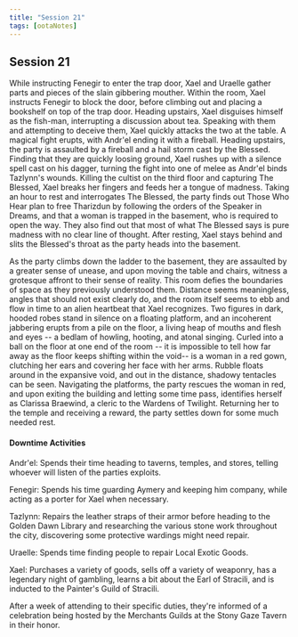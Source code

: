 ```yaml
---
title: "Session 21"
tags: [ootaNotes]
---
```

## Session 21
While instructing Fenegir to enter the trap door, Xael and Uraelle gather parts and pieces of the slain gibbering mouther. Within the room, Xael instructs Fenegir to block the door, before climbing out and placing a bookshelf on top of the trap door. Heading upstairs, Xael disguises himself as the fish-man, interrupting a discussion about tea. Speaking with them and attempting to deceive them, Xael quickly attacks the two at the table. A magical fight erupts, with Andr'el ending it with a fireball. Heading upstairs, the party is assaulted by a fireball and a hail storm cast by the Blessed. Finding that they are quickly loosing ground, Xael rushes up with a silence spell cast on his dagger, turning the fight into one of melee as Andr'el binds Tazlynn's wounds. Killing the cultist on the third floor and capturing The Blessed, Xael breaks her fingers and feeds her a tongue of madness. Taking an hour to rest and interrogates The Blessed, the party finds out Those Who Hear plan to free Tharizdun by following the orders of the Speaker in Dreams, and that a woman is trapped in the basement, who is required to open the way. They also find out that most of what The Blessed says is pure madness with no clear line of thought. After resting, Xael stays behind and slits the Blessed's throat as the party heads into the basement.

As the party climbs down the ladder to the basement, they are assaulted by a greater sense of unease, and upon moving the table and chairs, witness a grotesque affront to their sense of reality. This room defies the boundaries of space as they previously understood them. Distance seems meaningless, angles that should not exist clearly do, and the room itself seems to ebb and flow in time to an alien heartbeat that Xael recognizes. Two figures in dark, hooded robes stand in silence on a floating platform, and an incoherent jabbering erupts from a pile on the floor, a living heap of mouths and flesh and eyes -- a bedlam of howling, hooting, and atonal singing. Curled into a ball on the floor at one end of the room -- it is impossible to tell how far away as the floor keeps shifting within the void-- is a woman in a red gown, clutching her ears and covering her face with her arms. Rubble floats around in the expansive void, and out in the distance, shadowy tentacles can be seen. Navigating the platforms, the party rescues the woman in red, and upon exiting the building and letting some time pass, identifies herself as Clarissa Braewind, a cleric to the Wardens of Twilight. Returning her to the temple and receiving a reward, the party settles down for some much needed rest.
#### Downtime Activities
Andr'el: Spends their time heading to taverns, temples, and stores, telling whoever will listen of the parties exploits.

Fenegir: Spends his time guarding Aymery and keeping him company, while acting as a porter for Xael when necessary.

Tazlynn: Repairs the leather straps of their armor before heading to the Golden Dawn Library and researching the various stone work throughout the city, discovering some protective wardings might need repair.

Uraelle: Spends time finding people to repair Local Exotic Goods.

Xael: Purchases a variety of goods, sells off a variety of weaponry, has a legendary night of gambling, learns a bit about the Earl of Stracili, and is inducted to the Painter's Guild of Stracili. 

After a week of attending to their specific duties, they're informed of a celebration being hosted by the Merchants Guilds at the Stony Gaze Tavern in their honor. 